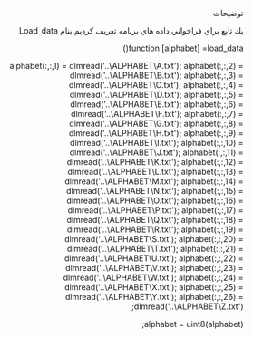<div dir="rtl">
  
  توضيحات
    </div>
    
    
  
<div dir="rtl">
 

يك تابع براي فراخواني داده هاي برنامه تعريف كرديم بنام 
Load_data 
</div>
    
<div dir="rtl">
function [alphabet] =load_data()

alphabet(:,:,1) = dlmread('..\ALPHABET\A.txt');
alphabet(:,:,2) = dlmread('..\ALPHABET\B.txt');
alphabet(:,:,3) = dlmread('..\ALPHABET\C.txt');
alphabet(:,:,4) = dlmread('..\ALPHABET\D.txt');
alphabet(:,:,5) = dlmread('..\ALPHABET\E.txt');
alphabet(:,:,6) = dlmread('..\ALPHABET\F.txt');
alphabet(:,:,7) = dlmread('..\ALPHABET\G.txt');
alphabet(:,:,8) = dlmread('..\ALPHABET\H.txt');
alphabet(:,:,9) = dlmread('..\ALPHABET\I.txt');
alphabet(:,:,10) = dlmread('..\ALPHABET\J.txt');
alphabet(:,:,11) = dlmread('..\ALPHABET\K.txt');
alphabet(:,:,12) = dlmread('..\ALPHABET\L.txt');
alphabet(:,:,13) = dlmread('..\ALPHABET\M.txt');
alphabet(:,:,14) = dlmread('..\ALPHABET\N.txt');
alphabet(:,:,15) = dlmread('..\ALPHABET\O.txt');
alphabet(:,:,16) = dlmread('..\ALPHABET\P.txt');
alphabet(:,:,17) = dlmread('..\ALPHABET\Q.txt');
alphabet(:,:,18) = dlmread('..\ALPHABET\R.txt');
alphabet(:,:,19) = dlmread('..\ALPHABET\S.txt');
alphabet(:,:,20) = dlmread('..\ALPHABET\T.txt');
alphabet(:,:,21) = dlmread('..\ALPHABET\U.txt');
alphabet(:,:,22) = dlmread('..\ALPHABET\V.txt');
alphabet(:,:,23) = dlmread('..\ALPHABET\W.txt');
alphabet(:,:,24) = dlmread('..\ALPHABET\X.txt');
alphabet(:,:,25) = dlmread('..\ALPHABET\Y.txt');
alphabet(:,:,26) = dlmread('..\ALPHABET\Z.txt');

 alphabet = uint8(alphabet);
  
  </div>
